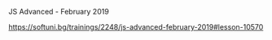 JS Advanced - February 2019

https://softuni.bg/trainings/2248/js-advanced-february-2019#lesson-10570